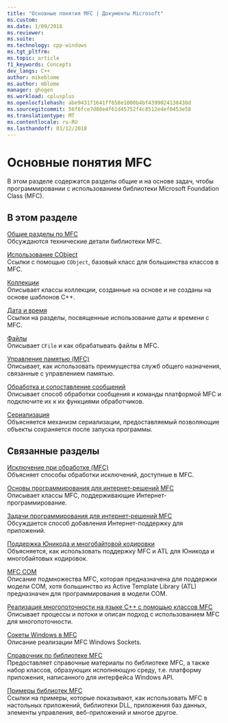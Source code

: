 ```yaml
---
title: "Основные понятия MFC | Документы Microsoft"
ms.custom: 
ms.date: 1/09/2018
ms.reviewer: 
ms.suite: 
ms.technology: cpp-windows
ms.tgt_pltfrm: 
ms.topic: article
f1_keywords: Concepts
dev_langs: C++
author: mikeblome
ms.author: mblome
manager: ghogen
ms.workload: cplusplus
ms.openlocfilehash: abe9431f1641ff658e1000b4bf4399024138438d
ms.sourcegitcommit: 56f6fce7d80e4f61d45752f4c8512e4ef0453e58
ms.translationtype: MT
ms.contentlocale: ru-RU
ms.lasthandoff: 01/12/2018
---
```

# <a name="mfc-concepts"></a>Основные понятия MFC

В этом разделе содержатся разделы общие и на основе задач, чтобы программировании с использованием библиотеки Microsoft Foundation Class (MFC).

## <a name="in-this-section"></a>В этом разделе

[Общие разделы по MFC](../mfc/general-mfc-topics.md)  
Обсуждаются технические детали библиотеки MFC.

[Использование CObject](../mfc/using-cobject.md)  
Ссылки с помощью `CObject`, базовый класс для большинства классов в MFC.

[Коллекции](../mfc/collections.md)  
Описывает классы коллекции, созданные на основе и не созданы на основе шаблонов C++.

[Дата и время](../atl-mfc-shared/date-and-time.md)  
Ссылки на разделы, посвященные использование даты и времени с MFC.

[Файлы](../mfc/files-in-mfc.md)  
Описывает `CFile` и как обрабатывать файлы в MFC.

[Управление памятью (MFC)](../mfc/memory-management.md)  
Описывает, как использовать преимущества служб общего назначения, связанные с управлением памятью.

[Обработка и сопоставление сообщений](../mfc/message-handling-and-mapping.md)  
Описывает способ обработки сообщения и команды платформой MFC и подключите их к их функциями обработчиков.

[Сериализация](../mfc/serialization-in-mfc.md)  
Объясняется механизм сериализации, предоставляемый позволяющие объекты сохраняется после запуска программы.

## <a name="related-sections"></a>Связанные разделы

[Исключение при обработке (MFC)](../mfc/exception-handling-in-mfc.md)  
Объясняет способы обработки исключений, доступные в MFC.

[Основы программирования для интернет-решений MFC](../mfc/mfc-internet-programming-basics.md)  
Описывает классы MFC, поддерживающие Интернет-программирование.

[Задачи программирования для интернет-решений MFC](../mfc/mfc-internet-programming-tasks.md)  
Обсуждается способ добавления Интернет-поддержку для приложений.

[Поддержка Юникода и многобайтовой кодировки](../atl-mfc-shared/unicode-and-multibyte-character-set-mbcs-support.md)  
Объясняется, как использовать поддержку MFC и ATL для Юникода и многобайтовых кодировок.

[MFC COM](../mfc/mfc-com.md)  
Описание подмножества MFC, которая предназначена для поддержки модели COM, хотя большинство из Active Template Library (ATL) предназначен для программирования в модели COM.

[Реализация многопоточности на языке C++ с помощью классов MFC](../parallel/multithreading-with-cpp-and-mfc.md)  
Описывает процессы и потоки и описан подход с использованием MFC для многопоточности.

[Сокеты Windows в MFC](../mfc/windows-sockets.md)  
Описание реализации MFC Windows Sockets.

[Справочник по библиотеке MFC](../mfc/mfc-desktop-applications.md)  
Предоставляет справочные материалы по библиотеке MFC, а также набор классов, образующих исполняющую среду, т.е. платформу приложения, написанного для интерфейса Windows API.

[Примеры библиотек MFC](../visual-cpp-samples.md)  
Ссылки на примеры, которые показывают, как использовать MFC в настольных приложений, библиотеки DLL, приложения баз данных, элементы управления, веб-приложений и многое другое.
